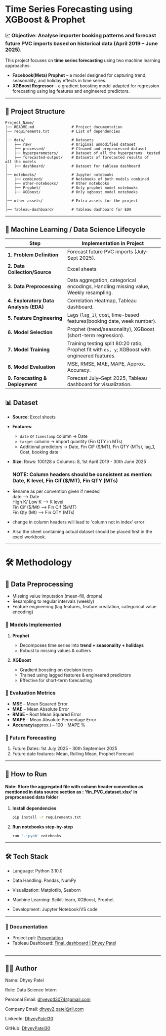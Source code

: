 # Time Series Forecasting using XGBoost & Prophet 

### 📈 **Objective**: Analyse importer booking patterns and forecast **future PVC imports** based on historical data (April 2019 – June 2025).

This project focuses on **time series forecasting** using two machine learning approaches:  

- **Facebook(Meta) Prophet** – a model designed for capturing trend, seasonality, and holiday effects in time series.  
- **XGBoost Regressor** – a gradient boosting model adapted for regression forecasting using lag features and engineered predictors.  

---

## 📂 Project Structure

    Project_Name/
    │── README.md                 # Project documentation
    │── requirements.txt          # List of dependencies
    │
    │── data/                     # Datasets
    │   ├── raw/                  # Original unmodified dataset
    │   ├── processed/            # Cleaned and preprocessed dataset
    │   ├── hyperparameters/      # Dataset of all the hyperparams  tested
    │   ├── forecasted-output/    # Datasets of forecasted results of   all the models
    │   ├── dashboard/            # Dataset for tableau dashboard
    │
    │── notebooks/                # Jupyter notebooks
    │   ├── combined/             # Notebooks of both models combined
    │   ├── other-notebooks/      # Other notebooks
    │   ├── Prophet/              # Only prophet model notebooks
    │   ├── XGBoost/              # Only xgboost model notebooks
    │
    │── other-assets/             # Extra assets for the project
    │
    │── Tableau-dashboard/        # Tableau dashboard for EDA

---

## 🔄 Machine Learning / Data Science Lifecycle
| Step                                   | Implementation in Project                                                    |
| -------------------------------------- | ---------------------------------------------------------------------------- |
| **1. Problem Definition**              | Forecast future PVC imports (July–Sept 2025).                                |
| **2. Data Collection/Source**                 | Excel sheets                                          |
| **3. Data Preprocessing**              | Data aggregation, categorical encodings, Handling missing value, Weekly resampling.      |
| **4. Exploratory Data Analysis (EDA)** | Correlation Heatmap, Tableau dashboard.                    |
| **5. Feature Engineering**             | Lags (`lag_1`), cost, time-based features(booking date, week number). |
| **6. Model Selection**                 | Prophet (trend/seasonality), XGBoost (short-term regression).                |
| **7. Model Training**                  | Training testing split 80:20 ratio, Prophet fit with `ds, y`; XGBoost with engineered features.                  |
| **8. Model Evaluation**                | MSE, RMSE, MAE,  MAPE, Approx. Accuracy.                                                             |
| **9. Forecasting & Deployment**        | Forecast July–Sept 2025, Tableau dashboard for visualization.                |

## 📊 Dataset  
- **Source**: Excel sheets 
- **Features**:  
  - `date` or `timestamp` column → Date
  - `target` column → import quantity (Fin QTY in MTs) 
  - Additional predictors → Date, Fin CiF ($/MT), Fin QTY (MTs), lag_1, Cost, booking date
- **Size**: Rows: 100128 x Columns: 8, 1st April 2019 - 30th June 2025

   ### **NOTE: Column headers should be consistent as mention: Date, K level, Fin Cif ($/MT), Fin QTY (MTs)**
- Rename as per convention given if needed<br>
   date --> Date<br>
   High K/ Low K --> K level<br>
   Fin Cif (\$/Mt) --> Fin Cif (\$/MT)<br>
   Fin Qty (Mt) --> Fin QTY (MTs)<br>
- change in column headers will lead to 'column not in index' error 
- Also the sheet containing actual dataset should be placed first in the excel workbook.
---

# 🛠️ Methodology  
## 🔹 Data Preprocessing  
- Missing value imputation (mean-fill, dropna)
- Resampling to regular intervals (weekly)  
- Feature engineering (lag features, feature creatation, categorical value encoding)  

### 🔹 Models Implemented  
1. **Prophet**  
   - Decomposes time series into **trend + seasonality + holidays**  
   - Robust to missing values & outliers  

2. **XGBoost**  
   - Gradient boosting on decision trees  
   - Trained using lagged features & engineered predictors  
   - Effective for short-term forecasting  

### 🔹 Evaluation Metrics 
- **MSE** – Mean Squared Error 
- **MAE** – Mean Absolute Error  
- **RMSE** – Root Mean Squared Error  
- **MAPE** – Mean Absolute Percentage Error 
- **Accuracy**(approx.) – 100 - MAPE % 

### 🔹 Future Forecasting  
   1. Future Dates: 1st July 2025 - 30th September 2025
   2. Future date features: Mean, Rolling Mean, Prophet Forecast
 

 ---
## 🚀 How to Run  

####  **Note: Store the aggregated file with column header convention as mentioned in data source section as : 'fin_PVC_dataset.xlsx' in preprocessed data folder**

1. **Install dependencies**  
   ```bash
   pip install -r requirements.txt
2. **Run notebooks step-by-step**
   ```bash
   run '.ipynb' notebooks 
---

## 🛠️ Tech Stack

- Language: Python 3.10.0

- Data Handling: Pandas, NumPy

- Visualization: Matplotlib, Seaborn

- Machine Learning: Scikit-learn, XGBoost, Prophet

- Development: Jupyter Notebook/VS code

---

### 📄 Documentation

- Project ppt: [Presentation](other-assets/DhyeyPatel_intship_ppt.pptx)
- Tableau Dashboard: [Final_dashboard | Dhyey Patel](https://public.tableau.com/views/Final_dashboard_17543813139300/Dashboard13?:language=en-US&:sid=&:redirect=auth&:display_count=n&:origin=viz_share_link)<br><br>

---

## 👨‍💻 Author

Name: Dhyey Patel

Role: Data Science Intern

Personal Email: dhyeyptl3074@gmail.com

Company Email: dhyey2.patel@ril.com

LinkedIn: [DhyeyPatel30](https://www.linkedin.com/in/DhyeyPatel30/)

GitHub: [DhyeyPatel30](https://github.com/DhyeyPatel30)
